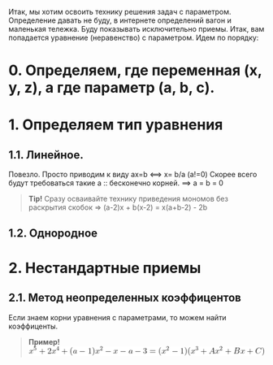 Итак, мы хотим освоить технику решения задач с параметром. Определение давать не буду, в интернете определений вагон и маленькая тележка. Буду показывать исключительно приемы.
Итак, вам попадается уравнение (неравенство) с параметром. Идем по порядку:


# 0. Определяем, где переменная (x, y, z), а где параметр (a, b, c). 

# 1. Определяем тип уравнения 

## 1.1. Линейное.
Повезло. Просто приводим к виду ax=b <==> x= b/a (a!=0)
Скорее всего будут требоваться такие a :: бесконечно корней. ==> a = b = 0

> **Tip!** Сразу осваивайте технику приведения мономов без раскрытия скобок => (a-2)x + b(x-2) = x(a+b-2) - 2b

## 1.2. Однородное






# 2. Нестандартные приемы

## 2.1. Метод неопределенных коэффицентов
Если знаем корни уравнения с параметрами, то можем найти коэффиценты.

> **Пример!**
![alt-text](https://github.com/ieorekhov/Mathematical-Olympiads/blob/main/Images/%D0%9B%D0%BE%D0%BC%D0%BE%D0%BD%D0%BE%D1%81%D0%BE%D0%B2%202011.gif)


